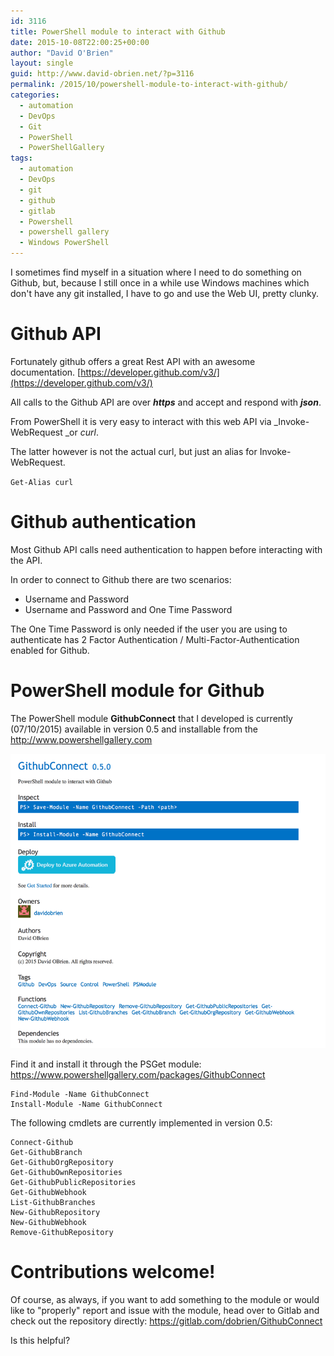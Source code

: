 ```yaml
---
id: 3116
title: PowerShell module to interact with Github
date: 2015-10-08T22:00:25+00:00
author: "David O'Brien"
layout: single
guid: http://www.david-obrien.net/?p=3116
permalink: /2015/10/powershell-module-to-interact-with-github/
categories:
  - automation
  - DevOps
  - Git
  - PowerShell
  - PowerShellGallery
tags:
  - automation
  - DevOps
  - git
  - github
  - gitlab
  - Powershell
  - powershell gallery
  - Windows PowerShell
---
```

I sometimes find myself in a situation where I need to do something on Github, but, because I still once in a while use Windows machines which don't have any git installed, I have to go and use the Web UI, pretty clunky.

# Github API

Fortunately github offers a great Rest API with an awesome documentation. [https://developer.github.com/v3/](https://developer.github.com/v3/)

All calls to the Github API are over _**https**_ and accept and respond with _**json**_.

From PowerShell it is very easy to interact with this web API via _Invoke-WebRequest _or _curl_.

The latter however is not the actual curl, but just an alias for Invoke-WebRequest.

`Get-Alias curl`

# Github authentication

Most Github API calls need authentication to happen before interacting with the API.

In order to connect to Github there are two scenarios:

* Username and Password
* Username and Password and One Time Password

The One Time Password is only needed if the user you are using to authenticate has 2 Factor Authentication / Multi-Factor-Authentication enabled for Github.

# PowerShell module for Github

The PowerShell module **GithubConnect** that I developed is currently (07/10/2015) available in version 0.5 and installable from the <http://www.powershellgallery.com>

![image](/media/2015/10/2015-10-07_23-50-06.png)

Find it and install it through the PSGet module: <https://www.powershellgallery.com/packages/GithubConnect>

```
Find-Module -Name GithubConnect
Install-Module -Name GithubConnect
```

The following cmdlets are currently implemented in version 0.5:

```
Connect-Github
Get-GithubBranch
Get-GithubOrgRepository
Get-GithubOwnRepositories
Get-GithubPublicRepositories
Get-GithubWebhook
List-GithubBranches
New-GithubRepository
New-GithubWebhook
Remove-GithubRepository
```

# Contributions welcome!

Of course, as always, if you want to add something to the module or would like to "properly" report and issue with the module, head over to Gitlab and check out the repository directly: <https://gitlab.com/dobrien/GithubConnect>

Is this helpful?